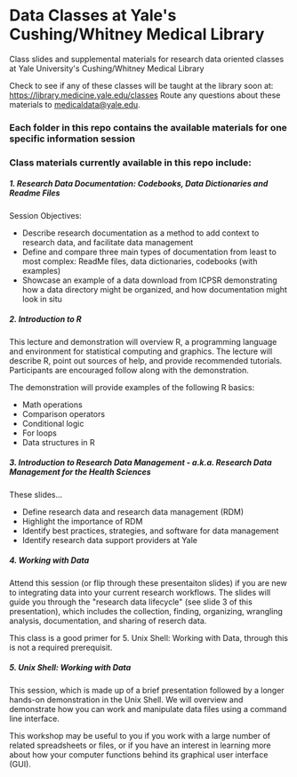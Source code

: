 # Data Classes at Yale's Cushing/Whitney Medical Library
Class slides and supplemental materials for research data oriented classes at Yale University's Cushing/Whitney Medical Library

Check to see if any of these classes will be taught at the library soon at: https://library.medicine.yale.edu/classes
Route any questions about these materials to medicaldata@yale.edu. 


### Each folder in this repo contains the available materials for one specific information session
### Class materials currently available in this repo include:

##### 1. Research Data Documentation: Codebooks, Data Dictionaries and Readme Files

Session Objectives:
   * Describe research documentation as a method to add context to research data, and facilitate data management
   * Define and compare three main types of documentation from least to most complex: ReadMe files, data dictionaries, codebooks (with examples)
   * Showcase an example of a data download from ICPSR demonstrating how a data directory might be organized, and how documentation might look in situ 

##### 2. Introduction to R

 This lecture and demonstration will overview R, a programming language and environment for statistical computing and graphics. The lecture will describe R, point out sources of help, and provide recommended tutorials. Participants are encouraged follow along with the demonstration.

  The demonstration will provide examples of the following R basics:
  * Math operations
  * Comparison operators
  * Conditional logic
  * For loops
  * Data structures in R

##### 3. Introduction to Research Data Management - a.k.a. Research Data Management for the Health Sciences

These slides...
   * Define research data and research data management (RDM)
   * Highlight the importance of RDM
   * Identify best practices, strategies, and software for data management
   * Identify research data support providers at Yale

##### 4. Working with Data
Attend this session (or flip through these presentaiton slides) if you are new to integrating data into your current  research workflows. The slides will guide you through the "research data lifecycle" (see slide 3 of this presentation), which includes the collection, finding, organizing, wrangling analysis, documentation, and sharing of reserch data. 

This class is a good primer for 5. Unix Shell: Working with Data, through this is not a required prerequisit. 
  
##### 5. Unix Shell: Working with Data
This session, which is made up of a brief presentation followed by a longer hands-on demonstration in the Unix Shell. We will overview and demonstrate how you can work and manipulate data files using a command line interface. 

This workshop may be useful to you if you work with a large number of related spreadsheets or files, or if you have an interest in learning more about how your computer functions behind its graphical user interface (GUI).



